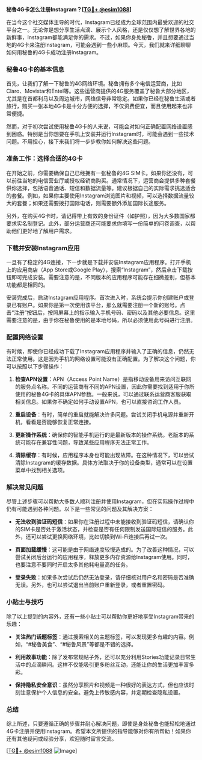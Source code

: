 **秘魯4G卡怎么注册Instagram？[[TG💪+ @esim1088](https://t.me/s/esim1088)]**

在当今这个社交媒体主导的时代，Instagram已经成为全球范围内最受欢迎的社交平台之一。无论你是想分享生活点滴、展示个人风格，还是仅仅想了解世界各地的新鲜事，Instagram都能满足你的需求。不过，如果你身处秘鲁，并且想要通过当地的4G卡来注册Instagram，可能会遇到一些小麻烦。今天，我们就来详细聊聊如何用秘鲁的4G卡成功注册Instagram。

### 秘鲁4G卡的基本信息

首先，让我们了解一下秘鲁的4G网络环境。秘鲁拥有多个电信运营商，比如Claro、Movistar和Entel等。这些运营商提供的4G服务覆盖了秘鲁大部分地区，尤其是在首都利马以及周边城市，网络信号非常稳定。如果你已经在秘鲁生活或者旅行，购买一张本地4G卡是十分方便的选择，不仅资费便宜，而且使用起来也非常便捷。

然而，对于初次尝试使用秘鲁4G卡的人来说，可能会对如何正确配置网络设置感到困惑。特别是当你想要在手机上安装并运行Instagram时，可能会遇到一些技术问题。不用担心，接下来我们将一步步教你如何解决这些问题。

### 准备工作：选择合适的4G卡

在开始之前，你需要确保自己已经拥有一张秘鲁的4G SIM卡。如果你还没有，可以前往当地的电信营业厅或授权经销商购买。通常情况下，运营商会提供多种套餐供你选择，包括语音通话、短信和数据流量等。建议根据自己的实际需求挑选适合的套餐。例如，如果你主要使用Instagram浏览图片和视频，可以选择数据流量较大的套餐；如果还需要拨打国际电话，则需要额外添加国际长途服务。

另外，在购买4G卡时，请记得带上有效的身份证件（如护照），因为大多数国家都要求实名制登记。此外，部分运营商还可能要求你填写一份简单的问卷调查，以帮助他们更好地了解用户需求。

### 下载并安装Instagram应用

一旦有了稳定的4G连接，下一步就是下载并安装Instagram应用程序。打开手机上的应用商店（App Store或Google Play），搜索“Instagram”，然后点击下载按钮即可完成安装。需要注意的是，不同版本的应用程序可能存在细微差别，但基本功能都是相同的。

安装完成后，启动Instagram应用程序。首次进入时，系统会提示你创建账户或登录已有账户。如果你是第一次使用该平台，那么就需要注册一个新的账号。点击“注册”按钮后，按照屏幕上的指示输入手机号码、密码以及其他必要信息。这里需要注意的是，由于你在秘鲁使用的是本地号码，所以必须使用此号码进行注册。

### 配置网络设置

有时候，即使你已经成功下载了Instagram应用程序并输入了正确的信息，仍然无法正常使用。这是因为手机的网络设置可能没有正确配置。为了解决这个问题，你可以按照以下步骤操作：

1. **检查APN设置**：APN（Access Point Name）是指移动设备用来访问互联网的服务点名称。不同的运营商有不同的APN设置，因此你需要找到适用于你所使用的秘鲁4G卡的具体APN参数。一般来说，可以通过联系运营商客服获取相关信息。如果你不确定如何手动设置APN，也可以直接咨询工作人员。

2. **重启设备**：有时，简单的重启就能解决许多问题。尝试关闭手机电源并重新开机，看看是否能够恢复正常连接。

3. **更新操作系统**：确保你的智能手机运行的是最新版本的操作系统。老版本的系统可能存在兼容性问题，导致某些应用程序无法正常工作。

4. **清除缓存**：有时候，应用程序本身也可能出现故障。在这种情况下，可以尝试清除Instagram的缓存数据。具体方法取决于你的设备类型，通常可以在设置菜单中找到相关选项。

### 解决常见问题

尽管上述步骤可以帮助大多数人顺利注册并使用Instagram，但在实际操作过程中仍有可能遇到各种问题。以下是一些常见的问题及其解决方案：

- **无法收到验证码短信**：如果你在注册过程中未能接收到验证码短信，请确认你的SIM卡是否处于激活状态，并检查是否有任何限制发送国际短信的服务。此外，还可以尝试更换网络环境，比如切换到Wi-Fi连接后再试一次。
  
- **页面加载缓慢**：这可能是由于网络速度较慢造成的。为了改善这种情况，可以尝试关闭后台运行的应用程序，释放更多内存资源给Instagram使用。同时，也要注意不要同时开启太多其他耗电量高的任务。

- **登录失败**：如果多次尝试后仍然无法登录，请仔细核对用户名和密码是否准确无误。另外，也可以尝试退出当前账户重新登录，或者重置密码。

### 小贴士与技巧

除了以上提到的内容外，还有一些小贴士可以帮助你更好地享受Instagram带来的乐趣：

- **关注热门话题标签**：通过搜索相关的主题标签，可以发现更多有趣的内容。例如，“#秘鲁美食”、“#秘鲁风景”等都是不错的选择。
  
- **利用故事功能**：除了发布常规帖子外，还可以充分利用Stories功能记录日常生活中的点滴瞬间。这样不仅能吸引更多粉丝互动，还能让你的生活更加丰富多彩。

- **保持隐私安全意识**：虽然分享照片和视频是一种很好的表达方式，但也应该时刻注意保护个人信息的安全。避免上传敏感内容，并定期检查隐私设置。

### 总结

综上所述，只要遵循正确的步骤并耐心解决问题，即使是身处秘鲁也能轻松地通过4G卡注册并使用Instagram。希望本文所提供的指导能够对你有所帮助！如果你还有其他疑问或经验分享，欢迎随时留言交流。

[[TG💪+ @esim1088](https://t.me/s/esim1088) ![Image](https://i.postimg.cc/4NQfJmqS/Snipaste-2025-05-13-00-14-12.png)]